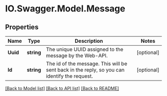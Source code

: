 # IO.Swagger.Model.Message
## Properties

Name | Type | Description | Notes
------------ | ------------- | ------------- | -------------
**Uuid** | **string** | The unique UUID assigned to the message by the Web-API. | [optional] 
**Id** | **string** | The id of the message. This will be sent back in the reply, so you can identify the request. | [optional] 

[[Back to Model list]](../README.md#documentation-for-models) [[Back to API list]](../README.md#documentation-for-api-endpoints) [[Back to README]](../README.md)

